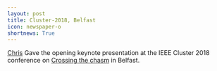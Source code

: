 ```yaml
---
layout: post
title: Cluster-2018, Belfast
icon: newspaper-o
shortnews: True
---
```


[Chris](bio/chris.html) Gave the opening keynote presentation at the
IEEE Cluster 2018 conference on
[Crossing the chasm](https://cluster2018.github.io/program/) in Belfast. 
